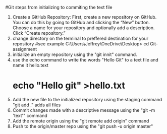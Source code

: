 #Git steps from initializing to commiting the text file
1. Create a GitHub Repository:
First, create a new repository on GitHub. You can do this by going to GitHub and clicking the “New” button. Choose a name for your repository and optionally add a description. Click “Create repository.”
2. change directory on the terminal to preffered destination for your repository #see example  C:\Users\Jeffrey\OneDrive\Desktop> cd Git-assignment
3. initialize an empty repository using the "git innit" command.
4. use the echo command to write the words "Hello Git" to a text file and name it hello.text
   # echo "Hello git" >hello.txt
5. Add the new file to the initialized repository using the staging command "git add ." adds all files
6. Commit changes made with a descriptive message using the "git -m 'text'" command
7. Add the remote origin  using the "git remote add origin" command
8. Push to the origin/master repo using  the "git push -u  origin master" 